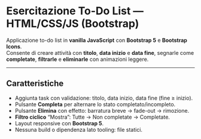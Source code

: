 # Esercitazione To-Do List — HTML/CSS/JS (Bootstrap)

Applicazione to-do list in **vanilla JavaScript** con **Bootstrap 5** e **Bootstrap Icons**.  
Consente di creare attività con **titolo**, **data inizio** e **data fine**, segnarle come **completate**, **filtrarle** e **eliminarle** con animazioni leggere.

---

## Caratteristiche

- Aggiunta task con validazione: titolo, data inizio, data fine (fine ≥ inizio).
- Pulsante **Completa** per alternare lo stato completato/incompleto.
- Pulsante **Elimina** con effetto: barratura breve → fade-out → rimozione.
- **Filtro ciclico** “Mostra”: Tutte → Non completate → Completate.
- Layout responsive con **Bootstrap 5**.
- Nessuna build o dipendenza lato tooling: file statici.
